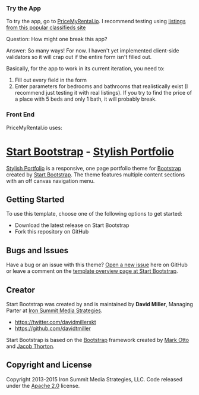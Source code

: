 ### Try the App

To try the app, go to [PriceMyRental.io](http://pricemyrental.io). I recommend testing using [listings from this popular classifieds site](https://sfbay.craigslist.org/search/sfc/apa)

Question: How might one break this app?

Answer: So many ways! For now. I haven't yet implemented client-side validators so it will crap out if the entire form isn't filled out.

Basically, for the app to work in its current iteration, you need to:

1. Fill out every field in the form
2. Enter parameters for bedrooms and bathrooms that realistically exist (I recommend just testing it with real listings). If you try to find the price of a place with 5 beds and only 1 bath, it will probably break. 

### Front End

PriceMyRental.io uses:

# [Start Bootstrap](http://startbootstrap.com/) - [Stylish Portfolio](http://startbootstrap.com/template-overviews/stylish-portfolio/)

[Stylish Portfolio](http://startbootstrap.com/template-overviews/stylish-portfolio/) is a responsive, one page portfolio theme for [Bootstrap](http://getbootstrap.com/) created by [Start Bootstrap](http://startbootstrap.com/). The theme features multiple content sections with an off canvas navigation menu.

## Getting Started

To use this template, choose one of the following options to get started:
* Download the latest release on Start Bootstrap
* Fork this repository on GitHub

## Bugs and Issues

Have a bug or an issue with this theme? [Open a new issue](https://github.com/IronSummitMedia/startbootstrap-stylish-portfolio/issues) here on GitHub or leave a comment on the [template overview page at Start Bootstrap](http://startbootstrap.com/template-overviews/stylish-portfolio/).

## Creator

Start Bootstrap was created by and is maintained by **David Miller**, Managing Parter at [Iron Summit Media Strategies](http://www.ironsummitmedia.com/).

* https://twitter.com/davidmillerskt
* https://github.com/davidtmiller

Start Bootstrap is based on the [Bootstrap](http://getbootstrap.com/) framework created by [Mark Otto](https://twitter.com/mdo) and [Jacob Thorton](https://twitter.com/fat).

## Copyright and License

Copyright 2013-2015 Iron Summit Media Strategies, LLC. Code released under the [Apache 2.0](https://github.com/IronSummitMedia/startbootstrap-stylish-portfolio/blob/gh-pages/LICENSE) license.
